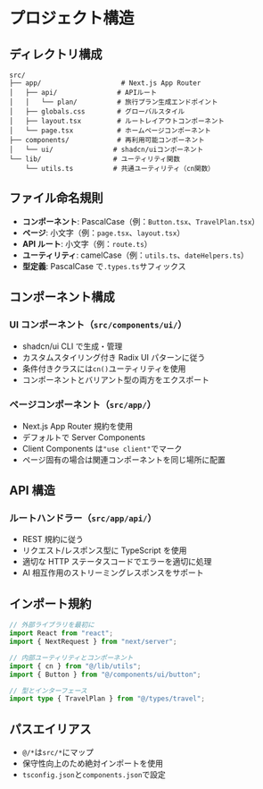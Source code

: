 # プロジェクト構造

## ディレクトリ構成

```text
src/
├── app/                    # Next.js App Router
│   ├── api/               # APIルート
│   │   └── plan/          # 旅行プラン生成エンドポイント
│   ├── globals.css        # グローバルスタイル
│   ├── layout.tsx         # ルートレイアウトコンポーネント
│   └── page.tsx           # ホームページコンポーネント
├── components/            # 再利用可能コンポーネント
│   └── ui/               # shadcn/uiコンポーネント
└── lib/                  # ユーティリティ関数
    └── utils.ts          # 共通ユーティリティ（cn関数）
```

## ファイル命名規則

- **コンポーネント**: PascalCase（例：`Button.tsx`、`TravelPlan.tsx`）
- **ページ**: 小文字（例：`page.tsx`、`layout.tsx`）
- **API ルート**: 小文字（例：`route.ts`）
- **ユーティリティ**: camelCase（例：`utils.ts`、`dateHelpers.ts`）
- **型定義**: PascalCase で`.types.ts`サフィックス

## コンポーネント構成

### UI コンポーネント（`src/components/ui/`）

- shadcn/ui CLI で生成・管理
- カスタムスタイリング付き Radix UI パターンに従う
- 条件付きクラスには`cn()`ユーティリティを使用
- コンポーネントとバリアント型の両方をエクスポート

### ページコンポーネント（`src/app/`）

- Next.js App Router 規約を使用
- デフォルトで Server Components
- Client Components は`"use client"`でマーク
- ページ固有の場合は関連コンポーネントを同じ場所に配置

## API 構造

### ルートハンドラー（`src/app/api/`）

- REST 規約に従う
- リクエスト/レスポンス型に TypeScript を使用
- 適切な HTTP ステータスコードでエラーを適切に処理
- AI 相互作用のストリーミングレスポンスをサポート

## インポート規約

```typescript
// 外部ライブラリを最初に
import React from "react";
import { NextRequest } from "next/server";

// 内部ユーティリティとコンポーネント
import { cn } from "@/lib/utils";
import { Button } from "@/components/ui/button";

// 型とインターフェース
import type { TravelPlan } from "@/types/travel";
```

## パスエイリアス

- `@/*`は`src/*`にマップ
- 保守性向上のため絶対インポートを使用
- `tsconfig.json`と`components.json`で設定

